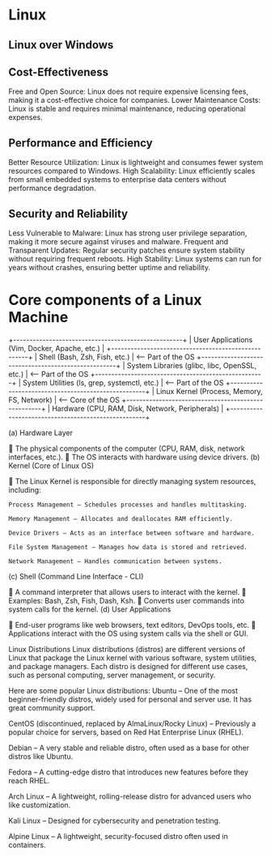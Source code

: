 # Linux
## Linux over Windows

## Cost-Effectiveness
Free and Open Source: Linux does not require expensive licensing fees, making it a cost-effective choice for companies.
Lower Maintenance Costs: Linux is stable and requires minimal maintenance, reducing operational expenses.
## Performance and Efficiency
Better Resource Utilization: Linux is lightweight and consumes fewer system resources compared to Windows.
High Scalability: Linux efficiently scales from small embedded systems to enterprise data centers without performance degradation.
## Security and Reliability
Less Vulnerable to Malware: Linux has strong user privilege separation, making it more secure against viruses and malware.
Frequent and Transparent Updates: Regular security patches ensure system stability without requiring frequent reboots.
High Stability: Linux systems can run for years without crashes, ensuring better uptime and reliability.

# Core components of a Linux Machine
+----------------------------------------------------+
| User Applications (Vim, Docker, Apache, etc.)     |
+----------------------------------------------------+
| Shell (Bash, Zsh, Fish, etc.)                     |  <-- Part of the OS
+----------------------------------------------------+
| System Libraries (glibc, libc, OpenSSL, etc.)     |  <-- Part of the OS
+----------------------------------------------------+
| System Utilities (ls, grep, systemctl, etc.)      |  <-- Part of the OS
+----------------------------------------------------+
| Linux Kernel (Process, Memory, FS, Network)       |  <-- Core of the OS
+----------------------------------------------------+
| Hardware (CPU, RAM, Disk, Network, Peripherals)   |
+----------------------------------------------------+


(a) Hardware Layer

🔹 The physical components of the computer (CPU, RAM, disk, network interfaces, etc.).
🔹 The OS interacts with hardware using device drivers.
(b) Kernel (Core of Linux OS)

🔹 The Linux Kernel is responsible for directly managing system resources, including:

    Process Management – Schedules processes and handles multitasking.

    Memory Management – Allocates and deallocates RAM efficiently.

    Device Drivers – Acts as an interface between software and hardware.

    File System Management – Manages how data is stored and retrieved.

    Network Management – Handles communication between systems.

(c) Shell (Command Line Interface - CLI)

🔹 A command interpreter that allows users to interact with the kernel.
🔹 Examples: Bash, Zsh, Fish, Dash, Ksh.
🔹 Converts user commands into system calls for the kernel.
(d) User Applications

🔹 End-user programs like web browsers, text editors, DevOps tools, etc.
🔹 Applications interact with the OS using system calls via the shell or GUI.

Linux Distributions
Linux distributions (distros) are different versions of Linux that package the Linux kernel with various software, system utilities, and package managers. Each distro is designed for different use cases, such as personal computing, server management, or security.

Here are some popular Linux distributions:
Ubuntu – One of the most beginner-friendly distros, widely used for personal and server use. It has great community support.

CentOS (discontinued, replaced by AlmaLinux/Rocky Linux) – Previously a popular choice for servers, based on Red Hat Enterprise Linux (RHEL).

Debian – A very stable and reliable distro, often used as a base for other distros like Ubuntu.

Fedora – A cutting-edge distro that introduces new features before they reach RHEL.

Arch Linux – A lightweight, rolling-release distro for advanced users who like customization.

Kali Linux – Designed for cybersecurity and penetration testing.

Alpine Linux – A lightweight, security-focused distro often used in containers.
